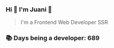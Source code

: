### Hi 👋 I&#39;m Juani 🦁

> I&#39;m a Frontend Web Developer SSR

### 📚 Days being a developer: 689

